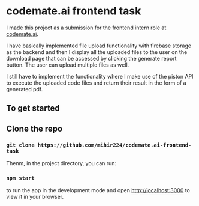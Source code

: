 # codemate.ai frontend task

I made this project as a submission for the frontend intern role at [codemate.ai](https://www.codemate.ai/). 

I have basically implemented file upload functionality with firebase storage as the backend and then I display all the uploaded files to the user on the download page that can be accessed by clicking the generate report button. The user can upload multiple files as well. 

I still have to implement the functionality where I make use of the piston API to execute the uploaded code files and return their result in the form of a generated pdf. 

## To get started

## Clone the repo

### `git clone https://github.com/mihir224/codemate.ai-frontend-task`

Thenm, in the project directory, you can run:

### `npm start`

to run the app in the development mode and open [http://localhost:3000](http://localhost:3000) to view it in your browser.
